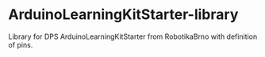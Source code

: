 # ArduinoLearningKitStarter-library
Library for DPS ArduinoLearningKitStarter from RobotikaBrno with definition of pins.
